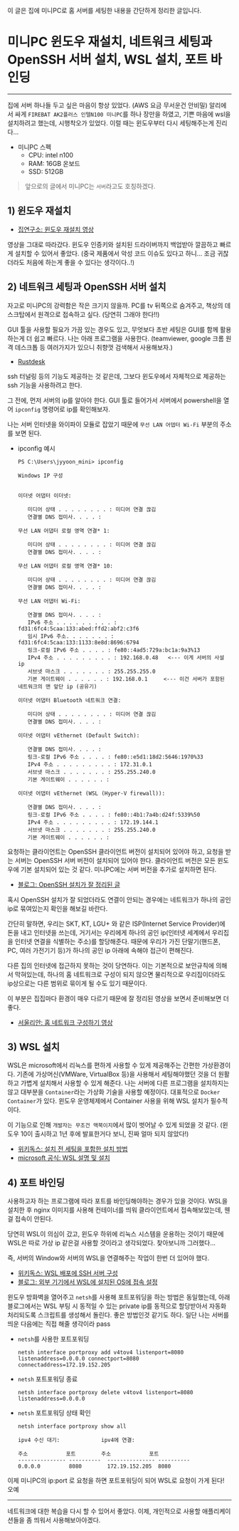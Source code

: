 이 글은 집에 미니PC로 홈 서버를 세팅한 내용을 간단하게 정리한 글입니다.

# 미니PC 윈도우 재설치, 네트워크 세팅과 OpenSSH 서버 설치, WSL 설치, 포트 바인딩

---

집에 서버 하나들 두고 싶은 마음이 항상 있었다. (AWS 요금 무서운건 안비밀)
알리에서 싸게 `FIREBAT AK2플러스 인텔N100 미니PC`를 하나 장만을 하였고, 기쁜 마음에 wsl을 설치하려고 했는데, 시행착오가 있었다.
이럴 때는 윈도우부터 다시 세팅해주는게 진리다...

- 미니PC 스펙
  - CPU: intel n100
  - RAM: 16GB 온보드
  - SSD: 512GB

> 앞으로의 글에서 미니PC는 `서버`라고도 호칭하겠다.

## 1) 윈도우 재설치

- [집연구소: 윈도우 재설치 영상](https://youtu.be/yyN8eE-kN0A?si=SyZqiOUqZWF61Rlr)

영상을 그대로 따라갔다. 윈도우 인증키와 설치된 드라이버까지 백업받아 깔끔하고 빠르게 설치할 수 있어서 좋았다.
(중국 제품에서 악성 코드 이슈도 있다고 하니... 조금 귀찮더라도 처음에 하는게 좋을 수 있다는 생각이다..!)

## 2) 네트워크 세팅과 OpenSSH 서버 설치

자고로 미니PC의 강력함은 작은 크기지 않을까. PC를 tv 뒤쪽으로 숨겨주고, 책상의 데스크탑에서 원격으로 접속하고 싶다. (당연히 그래야 한다!!)

GUI 툴을 사용할 필요가 가끔 있는 경우도 있고, 무엇보다 초반 세팅은 GUI를 함께 활용하는게 더 쉽고 빠르다.
나는 아래 프로그램을 사용한다. (teamviewer, google 크롬 원격 데스크톱 등 여러가지가 있으니 취향껏 검색해서 사용해보자.) 

- [Rustdesk](https://rustdesk.com/ko/)

ssh 터널링 등의 기능도 제공하는 것 같은데, 그보다 윈도우에서 자체적으로 제공하는 ssh 기능을 사용하려고 한다.

그 전에, 먼저 서버의 ip를 알아야 한다. GUI 툴로 들어가서 서버에서 powershell을 열어 `ipconfig` 명령어로 ip를 확인해보자.

나는 서버 인터넷을 와이파이 모듈로 잡았기 때문에 `무선 LAN 어뎁터 Wi-Fi` 부분의 주소를 보면 된다.

- ipconfig 예시
    ```
    PS C:\Users\jyyoon_mini> ipconfig
    
    Windows IP 구성
    
    
    이더넷 어댑터 이더넷:
    
       미디어 상태 . . . . . . . . : 미디어 연결 끊김
       연결별 DNS 접미사. . . . :
    
    무선 LAN 어댑터 로컬 영역 연결* 1:
    
       미디어 상태 . . . . . . . . : 미디어 연결 끊김
       연결별 DNS 접미사. . . . :
    
    무선 LAN 어댑터 로컬 영역 연결* 10:
    
       미디어 상태 . . . . . . . . : 미디어 연결 끊김
       연결별 DNS 접미사. . . . :
    
    무선 LAN 어댑터 Wi-Fi:
    
       연결별 DNS 접미사. . . . :
       IPv6 주소 . . . . . . . . . : fd31:6fc4:5caa:133:abed:ffd2:abf2:c3f6
       임시 IPv6 주소. . . . . . . : fd31:6fc4:5caa:133:1133:8e8d:8696:6794
       링크-로컬 IPv6 주소 . . . . : fe80::4ad5:729a:bc1a:9a3%13
       IPv4 주소 . . . . . . . . . : 192.168.0.48   <--- 이게 서버의 사설 ip
       서브넷 마스크 . . . . . . . : 255.255.255.0
       기본 게이트웨이 . . . . . . : 192.168.0.1     <--- 이건 서버가 포함된 네트워크의 맨 앞단 ip (공유기)
    
    이더넷 어댑터 Bluetooth 네트워크 연결:
    
       미디어 상태 . . . . . . . . : 미디어 연결 끊김
       연결별 DNS 접미사. . . . :
    
    이더넷 어댑터 vEthernet (Default Switch):
    
       연결별 DNS 접미사. . . . :
       링크-로컬 IPv6 주소 . . . . : fe80::e5d1:18d2:5646:1970%33
       IPv4 주소 . . . . . . . . . : 172.31.0.1
       서브넷 마스크 . . . . . . . : 255.255.240.0
       기본 게이트웨이 . . . . . . :
    
    이더넷 어댑터 vEthernet (WSL (Hyper-V firewall)):
    
       연결별 DNS 접미사. . . . :
       링크-로컬 IPv6 주소 . . . . : fe80::4b1:7a4b:d24f:5339%50
       IPv4 주소 . . . . . . . . . : 172.19.144.1
       서브넷 마스크 . . . . . . . : 255.255.240.0
       기본 게이트웨이 . . . . . . :
    ```

요청하는 클라이언트는 OpenSSH 클라이언트 버전이 설치되어 있어야 하고, 요청을 받는 서버는 OpenSSH 서버 버전이 설치되어 있어야 한다.
클라이언트 버전은 모든 윈도우에 기본 설치되어 있는 것 같다.
미니PC에는 서버 버전을 추가로 설치하면 된다.

- [블로그: OpenSSH 설치가 잘 정리된 글](https://eehoeskrap.tistory.com/763)

혹시 OpenSSH 설치가 잘 되었더라도 연결이 안되는 경우에는 네트워크가 하나의 공인 ip로 묶여있는지 확인을 해보길 바란다.

간단히 말하면, 우리는 SKT, KT, LGU+ 와 같은 ISP(Internet Service Provider)에 돈을 내고 인터넷을 쓰는데, 
거기서는 우리에게 하나의 공인 ip(인터넷 세계에서 우리집을 인터넷 연결을 식별하는 주소)를 할당해준다.
때문에 우리가 가진 단말기(핸드폰, PC, 여러 가전기기 등)가 하나의 공인 ip 아래에 속해야 접근이 편해진다. 

다른 집의 인터넷에 접근하지 못하는 것이 당연하다. 이는 기본적으로 보안규칙에 의해서 막혀있는데, 
하나의 홈 네트워크로 구성이 되지 않으면 물리적으로 우리집이더라도 ip상으로는 다른 범위로 묶이게 될 수도 있기 때문이다.

이 부분은 집집마다 환경이 매우 다르기 때문에 잘 정리된 영상을 보면서 준비해보면 더 좋다.

- [서울리안: 홈 네트워크 구성하기 영상](https://youtu.be/FxGQ1le-Si8?si=EAqSF9OKlysJ3GLE)

## 3) WSL 설치

WSL은 microsoft에서 리눅스를 편하게 사용할 수 있게 제공해주는 간편한 가상환경이다. 기존에 가상머신(VMWare, VirtualBox 등)을 사용해서 세팅해야했던 것을 더 원활하고 가볍게 설치해서 사용할 수 있게 해준다.
나는 서버에 다른 프로그램을 설치하지는 않고 대부분을 `Container`라는 가상화 기술을 사용할 예정이다. 대표적으로 `Docker Container`가 있다.
윈도우 운영체제에서 Container 사용을 위해 WSL 설치가 필수적이다. 

이 기능으로 인해 `개발자는 무조건 맥북이지`에서 많이 벗어날 수 있게 되었을 것 같다. (윈도우 10이 출시하고 1년 후에 발표한거다 보니, 진짜 얼마 되지 않았다!)

- [위키독스: 설치 전 세팅을 포함한 설치 방법](https://wikidocs.net/219899)
- [microsoft 공식: WSL 설명 및 설치](https://learn.microsoft.com/ko-kr/windows/wsl/about)

## 4) 포트 바인딩

사용하고자 하는 프로그램에 따라 포트를 바인딩해야하는 경우가 있을 것이다.
WSL을 설치한 후 nginx 이미지를 사용해 컨테이너를 띄워 클라이언트에서 접속해보았는데, 웬걸 접속이 안된다.

당연히 WSL이 의심이 갔고, 윈도우 하위에 리눅스 시스템을 운용하는 것이기 때문에 WSL은 따로 가상 ip 같은걸 사용할 것이라고 생각되었다.
찾아보니까 그러했다...

즉, 서버의 Window와 서버의 WSL을 연결해주는 작업이 한번 더 있어야 했다.

- [위키독스: WSL 배포에 SSH 서버 구성](https://wikidocs.net/219898)
- [블로그: 외부 기기에서 WSL에 설치된 OS에 접속 설정](https://blog.naver.com/islove8587/223430875037)

윈도우 방화벽을 열어주고 `netsh`를 사용해 포트포워딩을 하는 방법은 동일했는데, 아래 블로그에서는 WSL 부팅 시 동적일 수 있는 private ip를 동적으로 할당받아서 자동화 처리되도록 스크립트를 생성해서 돌린다.
좋은 방법인것 같기도 하다. 일단 나는 서버를 띄운 다음에는 직접 해줄 생각이라 pass

- `netsh`를 사용한 포트포워딩
  ```shell
  netsh interface portproxy add v4tov4 listenport=8080 listenaddress=0.0.0.0 connectport=8080 connectaddress=172.19.152.205  
  ```

- `netsh` 포트포워딩 종료
  ```shell
  netsh interface portproxy delete v4tov4 listenport=8080 listenaddress=0.0.0.0
  ```

- `netsh` 포트포워딩 상태 확인
  ```shell
  netsh interface portproxy show all
  ```

  ```text
  ipv4 수신 대기:             ipv4에 연결:
  
  주소            포트        주소            포트
  --------------- ----------  --------------- ----------
  0.0.0.0         8080        172.19.152.205  8080
  ```

이제 미니PC의 ip:port 로 요청을 하면 포트포워딩이 되어 WSL로 요청이 가게 된다!
오예

---

네트워크에 대한 복습을 다시 할 수 있어서 좋았다.
이제, 개인적으로 사용할 애플리케이션들을 좀 띄워서 사용해보아야겠다.